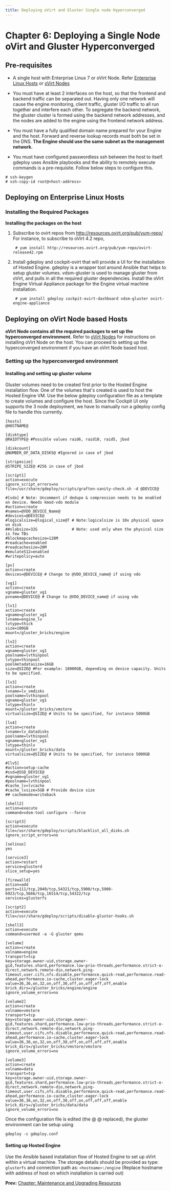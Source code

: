 ```yaml
---
title: Deploying oVirt and Gluster Single node Hyperconverged
---
```


# Chapter 6: Deploying a Single Node oVirt and Gluster Hyperconverged

## Pre-requisites

* A single host with  Enterprise Linux 7 or oVirt Node. Refer [Enterprise Linux Hosts](../install-guide/chap-Enterprise_Linux_Hosts) or [oVirt Nodes](../install-guide/chap-oVirt_Nodes)

* You must have at least 2 interfaces on the host, so that the frontend and backend traffic can be separated out. Having only one network will cause the engine monitoring, client traffic, gluster I/O traffic to all run together and interfere each other. To segregate the backend network, the gluster cluster is formed using the backend network addresses, and the nodes are added to the engine using the frontend network address.

* You must have a fully qualified domain name prepared for your Engine and the host. Forward and reverse lookup records must both be set in the DNS. **The Engine should use the same subnet as the management network.**

* You must have configured passwordless ssh between the host to itself. gdeploy uses Ansible playbooks and the ability to remotely execute commands is a pre-requisite.
Follow below steps to configure this.
```
# ssh-keygen 
# ssh-copy-id root@<host-address>
```

## Deploying on Enterprise Linux Hosts

### Installing the Required Packages

**Installing the packages on the host**

1. Subscribe to ovirt repos from http://resources.ovirt.org/pub/yum-repo/
   For instance, to subscribe to oVirt 4.2 repo,

        # yum install http://resources.ovirt.org/pub/yum-repo/ovirt-release42.rpm

2. Install gdeploy and cockpit-ovirt that will provide a UI for the installation of Hosted Engine. gdeploy is a wrapper tool around Ansible that helps to setup gluster volumes. vdsm-gluster is used to manage gluster from oVirt, and pulls in all the required gluster dependencies. Install the oVirt Engine Virtual Appliance package for the Engine virtual machine installation.
     
        # yum install gdeploy cockpit-ovirt-dashboard vdsm-gluster ovirt-engine-appliance


## Deploying on oVirt Node based Hosts

**oVirt Node contains all the required packages to set up the hyperconverged environment.**
Refer to [oVirt Nodes](../install-guide/chap-oVirt_Nodes) for instructions on installing oVirt Node on the host. You can proceed to setting up the hyperconverged environment if you have an oVirt Node based host.

### Setting up the hyperconverged environment

#### Installing and setting up gluster volume

Gluster volumes need to be created first prior to the Hosted Engine installation flow. One of the volumes that's created is used to host the Hosted Engine VM. Use the below gdeploy configuration file as a template to create volumes and configure the host.
Since the Cockpit UI only supports the 3 node deployment, we have to manually run a gdeploy config file to handle this currently.

```
[hosts]
@HOSTNAME@

[disktype]
@RAIDTYPE@ #Possible values raid6, raid10, raid5, jbod

[diskcount]
@NUMBER_OF_DATA_DISKS@ #Ignored in case of jbod

[stripesize]
@STRIPE_SIZE@ #256 in case of jbod

[script1]
action=execute
ignore_script_errors=no
file=/usr/share/gdeploy/scripts/grafton-sanity-check.sh -d @DEVICE@

#[vdo] # Note: Uncomment if dedupe & compression needs to be enabled on device. Needs kmod-vdo module
#action=create
#names=@VDO_DEVICE_Name@
#devices=@DEVICE@
#logicalsize=@logical_size@T # Note:logicalsize is 10x physical space on disk
##slabsize=32G               # Note: used only when the physical size is few TBs
#blockmapcachesize=128M
#readcache=enabled
#readcachesize=20M
#emulate512=enabled
#writepolicy=auto

[pv]
action=create
devices=@DEVICE@ # Change to @VDO_DEVICE_name@ if using vdo

[vg1]
action=create
vgname=gluster_vg1
pvname=@DEVICE@ # Change to @VDO_DEVICE_name@ if using vdo

[lv1]
action=create
vgname=gluster_vg1
lvname=engine_lv
lvtype=thick
size=100GB 
mount=/gluster_bricks/engine

[lv2]
action=create
vgname=gluster_vg1
poolname=lvthinpool
lvtype=thinpool
poolmetadatasize=16GB
size=@SIZE@ #For example: 18000GB, depending on device capacity. Units to be specified.

[lv3]
action=create
lvname=lv_vmdisks
poolname=lvthinpool
vgname=gluster_vg1
lvtype=thinlv
mount=/gluster_bricks/vmstore
virtualsize=@SIZE@ # Units to be specified, for instance 5000GB

[lv4]
action=create
lvname=lv_datadisks
poolname=lvthinpool
vgname=gluster_vg1
lvtype=thinlv
mount=/gluster_bricks/data
virtualsize=@SIZE@ # Units to be specified, for instance 5000GB

#[lv5]
#action=setup-cache
#ssd=@SSD_DEVICE@
#vgname=gluster_vg1
#poolname=lvthinpool
#cache_lv=lvcache
#cache_lvsize=5GB # Provide device size
## cachemode=writeback

[shell2]
action=execute
command=vdsm-tool configure --force

[script3]
action=execute
file=/usr/share/gdeploy/scripts/blacklist_all_disks.sh
ignore_script_errors=no

[selinux]
yes

[service3]
action=restart
service=glusterd
slice_setup=yes

[firewalld]
action=add
ports=111/tcp,2049/tcp,54321/tcp,5900/tcp,5900-6923/tcp,5666/tcp,16514/tcp,54322/tcp
services=glusterfs

[script2]
action=execute
file=/usr/share/gdeploy/scripts/disable-gluster-hooks.sh

[shell3]
action=execute
command=usermod -a -G gluster qemu

[volume]
action=create
volname=engine
transport=tcp
key=storage.owner-uid,storage.owner-gid,features.shard,performance.low-prio-threads,performance.strict-o-direct,network.remote-dio,network.ping-timeout,user.cifs,nfs.disable,performance.quick-read,performance.read-ahead,performance.io-cache,cluster.eager-lock
value=36,36,on,32,on,off,30,off,on,off,off,off,enable
brick_dirs=/gluster_bricks/engine/engine
ignore_volume_errors=no

[volume2]
action=create
volname=vmstore
transport=tcp
key=storage.owner-uid,storage.owner-gid,features.shard,performance.low-prio-threads,performance.strict-o-direct,network.remote-dio,network.ping-timeout,user.cifs,nfs.disable,performance.quick-read,performance.read-ahead,performance.io-cache,cluster.eager-lock
value=36,36,on,32,on,off,30,off,on,off,off,off,enable
brick_dirs=/gluster_bricks/vmstore/vmstore
ignore_volume_errors=no

[volume3]
action=create
volname=data
transport=tcp
key=storage.owner-uid,storage.owner-gid,features.shard,performance.low-prio-threads,performance.strict-o-direct,network.remote-dio,network.ping-timeout,user.cifs,nfs.disable,performance.quick-read,performance.read-ahead,performance.io-cache,cluster.eager-lock
value=36,36,on,32,on,off,30,off,on,off,off,off,enable
brick_dirs=/gluster_bricks/data/data
ignore_volume_errors=no
```

Once the configuration file is edited (the @ @ replaced), the gluster environment can be setup using
```
gdeploy -c gdeploy.conf

```
#### Setting up Hosted Engine 

Use the Ansible based installation flow of Hosted Engine to set up oVirt within a virtual machine. The storage details should be provided as type: ```glusterfs``` and connection path as: ```<hostname>:/engine``` (Replace hostname with address of host on which installation is carried out)

**Prev:**  [Chapter: Maintenance and Upgrading Resources ](../chap-Maintenance_and_Upgrading_Resources) <br>



